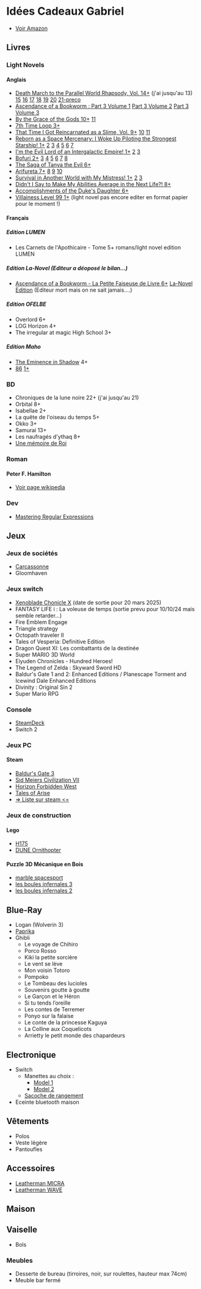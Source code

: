 # Idées Cadeaux Gabriel

- [Voir Amazon](https://www.amazon.fr/hz/wishlist/ls/N2LON7I7DD9B?ref_=wl_share)

## Livres

### Light Novels

#### Anglais

- [Death March to the Parallel World Rhapsody, Vol. 14+](https://amzn.eu/d/iOWsTjT) (j'ai jusqu'au 13) [15](https://amzn.eu/d/dyUJ5aX) [16](https://amzn.eu/d/aOXCwLF) [17](https://amzn.eu/d/7evaJus) [18](https://amzn.eu/d/5jH7XTp) [19](https://amzn.eu/d/6L55n54) [20](https://amzn.eu/d/dQifI4W) [21-preco](https://amzn.eu/d/dizSZ1k)
- [Ascendance of a Bookworm : Part 3 Volume 1](https://amzn.eu/d/d4HD49m) [Part 3 Volume 2](https://amzn.eu/d/cpFWMdg) [Part 3 Volume 3](https://amzn.eu/d/cLn1PDs)
- [By the Grace of the Gods 10+](https://amzn.eu/d/gJ4bBOx) [11](https://amzn.eu/d/fnZFM16)
- [7th Time Loop 3+](https://amzn.eu/d/bxmT2Fb)
- [That Time I Got Reincarnated as a Slime, Vol. 9+](https://amzn.eu/d/d1o56R2) [10](https://amzn.eu/d/g745SYq) [11](https://amzn.eu/d/8pPaKJH)
- [Reborn as a Space Mercenary: I Woke Up Piloting the Strongest Starship! 1+](https://amzn.eu/d/2dTK6kO) [2](https://amzn.eu/d/ebwKAzb) [3](https://amzn.eu/d/6y15BVs) [4](https://amzn.eu/d/bl94Q8U) [5](https://amzn.eu/d/90icnlV) [6](https://amzn.eu/d/ap5uSTx) [7](https://amzn.eu/d/1xg7MYZ)
- [I'm the Evil Lord of an Intergalactic Empire! 1+](https://amzn.eu/d/hniOL6L) [2](https://amzn.eu/d/830vLDJ) [3](https://amzn.eu/d/d1o56R2)
- [Bofuri 2+](https://amzn.eu/d/977HZJq) [3](https://amzn.eu/d/bfnaSS3) [4](https://amzn.eu/d/c2s19wy) [5](https://amzn.eu/d/iTOEOXp) [6](https://amzn.eu/d/i5DttVS) [7](https://amzn.eu/d/2JEcApu) [8](https://amzn.eu/d/fkIs5Y8)
- [The Saga of Tanya the Evil 6+](https://amzn.eu/d/7OaR80q)
- [Arifureta 7+](https://amzn.eu/d/90M38Lm) [8](https://amzn.eu/d/ij1hsgp) [9](https://amzn.eu/d/6v5hGqg) [10](https://amzn.eu/d/7kxhOfF)
- [Survival in Another World with My Mistress! 1+](https://amzn.eu/d/9xeK6pm) [2](https://amzn.eu/d/hE5plxq) [3](https://amzn.eu/d/3JfdH4U)
- [Didn't I Say to Make My Abilities Average in the Next Life?! 8+](https://amzn.eu/d/fNh0oVN)
- [Accomplishments of the Duke's Daughter 6+](https://amzn.eu/d/j2k1F92)
- [Villainess Level 99 1+](https://amzn.eu/d/9uVDKx3) (light novel pas encore editer en format papier pour le moment !)

#### Français

##### Edition LUMEN

- Les Carnets de l'Apothicaire - Tome 5+ romans/light novel edition LUMEN

##### Edition La-Novel (Editeur a déoposé le bilan...)

- [Ascendance of a Bookworm - La Petite Faiseuse de Livre 6+](https://www.amazon.fr/dp/B09JQL1N8W?binding=paperback&ref=dbs_dp_sirpi) [La-Novel Edition](https://boutique.lanovel-edition.fr/23-ascendance-of-a-bookworm) (Editeur mort mais on ne sait jamais....)

##### Edition OFELBE

- Overlord 6+
- LOG Horizon 4+
- The irregular at magic High School 3+

##### Edition Maho

- [The Eminence in Shadow](https://www.maho-editions.com/category/the-eminence-in-shadow) 4+
- [86](https://www.maho-editions.com/category/86-eighty-six) [1+](https://amzn.eu/d/iPsmjOu)

### BD

- Chroniques de la lune noire 22+ (j'ai jusqu'au 21)
- Orbital 8+
- Isabellae 2+
- La quête de l'oiseau du temps 5+
- Okko 3+
- Samurai 13+
- Les naufragés d'ythaq 8+
- [Une mémoire de Roi](https://amzn.eu/d/akRZFRR)

### Roman

#### Peter F. Hamilton

- [Voir page wikipedia](https://fr.wikipedia.org/wiki/Peter_F._Hamilton#Romans)

### Dev

- [Mastering Regular Expressions](https://amzn.eu/d/a4D6UCu)

## Jeux

### Jeux de sociétés

- [Carcassonne](https://amzn.eu/d/7SsqS5n)
- Gloomhaven

### Jeux switch

- [Xenoblade Chonicle X](https://www.nintendo.com/fr-fr/Jeux/Jeux-Nintendo-Switch/Xenoblade-Chronicles-X-Definitive-Edition-2687393.html?utm_medium=paid_social&utm_source=meta&utm_campaign=XenobladeChroniclesXDefinitiveEdition%7Csoftware%7Cpreorder%7Cm_id_167d4f2fa4&utm_term=elysium&utm_creative_format=static&fbclid=IwY2xjawGN_bxleHRuA2FlbQEwAGFkaWQAAAYBlqxiOQEdKwkrX0qRV5znpQLHMTHDC79a20F44ocx8X3AqvkfOA8ypr7UvhlcJ_Fr_aem_CGIAbjI-hOnU4y9cQZbyMQ&utm_id=6602338530489&utm_content=6603536170489) (date de sortie pour 20 mars 2025)
- FANTASY LIFE i : La voleuse de temps (sortie prevu pour 10/10/24 mais semble retarder...)
- Fire Emblem Engage
- Triangle strategy
- Octopath traveler II
- Tales of Vesperia: Definitive Edition
- Dragon Quest XI: Les combattants de la destinée
- Super MARIO 3D World
- Eiyuden Chronicles - Hundred Heroes!
- The Legend of Zelda : Skyward Sword HD
- Baldur's Gate 1 and 2: Enhanced Editions / Planescape Torment and Icewind Dale Enhanced Editions
- Divinity : Original Sin 2
- Super Mario RPG

### Console

- [SteamDeck](https://store.steampowered.com/steamdeck)
- Switch 2

### Jeux PC

#### Steam

- [Baldur's Gate 3](https://store.steampowered.com/app/1086940/Baldurs_Gate_3/)
- [Sid Meiers Civilization VII](https://store.steampowered.com/app/1295660/Sid_Meiers_Civilization_VII/)
- [Horizon Forbidden West](https://store.steampowered.com/app/2420110/Horizon_Forbidden_West_Complete_Edition/)
- [Tales of Arise](https://store.steampowered.com/app/740130/Tales_of_Arise/)
- [=> Liste sur steam <=](https://store.steampowered.com/wishlist/id/sanby/?sort=topsellers)

### Jeux de construction

#### Lego

- [H175](https://www.lego.com/fr-fr/product/airbus-h175-rescue-helicopter-42145)
- [DUNE Ornithopter](https://www.lego.com/fr-fr/product/dune-atreides-royal-ornithopter-10327)

#### Puzzle 3D Mécanique en Bois

- [marble spacesport](https://rokr-robotime.fr/collections/nos-modeles/products/marble-spacesport)
- [les boules infernales 3](https://rokr-robotime.fr/collections/nos-modeles/products/les-boules-infernales-3)
- [les boules infernales 2](https://rokr-robotime.fr/collections/nos-modeles/products/copie-de-les-boules-infernales-2)

## Blue-Ray

- Logan (Wolverin 3)
- [Paprika](https://amzn.eu/d/8ziJrBD)
- Ghibli
  - Le voyage de Chihiro
  - Porco Rosso
  - Kiki la petite sorcière
  - Le vent se lève
  - Mon voisin Totoro
  - Pompoko
  - Le Tombeau des lucioles
  - Souvenirs goutte à goutte
  - Le Garçon et le Héron
  - Si tu tends l’oreille
  - Les contes de Terremer
  - Ponyo sur la falaise
  - Le conte de la princesse Kaguya
  - La Colline aux Coquelicots
  - Arrietty le petit monde des chapardeurs

## Electronique

- Switch
  - Manettes au choix :
    - [Model 1](https://nyxigame.com/products/nyxi-hyperion-meteor-light-wireless-joy-pad-1)
    - [Model 2](https://nyxigaming.com/products/nyxi-wizard-wirleless-joy-pad-for-switch-switch-oled)
  - [Sacoche de rangement](https://nyxigaming.com/products/nyxi-upgraded-carrying-case-for-wireless-joy-pad-nintendo-switch)
- Eceinte bluetooth maison

## Vêtements

- Polos
- Veste légère
- Pantoufles

## Accessoires

- [Leatherman MICRA](https://www.leatherman.com/fr_FR/micra-20.html)
- [Leatherman WAVE](https://www.leatherman.com/fr_FR/wave-10.html)

## Maison

## Vaiselle

- Bols

### Meubles

- Desserte de bureau (tirroires, noir, sur roulettes, hauteur max 74cm)
- Meuble bar fermé
